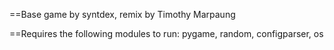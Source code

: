 ==Base game by syntdex, remix by Timothy Marpaung

==Requires the following modules to run:
pygame, random, configparser, os
